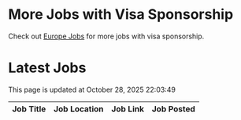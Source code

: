 # More Jobs with Visa Sponsorship

Check out [Europe Jobs](https://github.com/sureshparimi/europejobs#latest-jobs) for more jobs with visa sponsorship.

# Latest Jobs

This page is updated at October 28, 2025 22:03:49

| Job Title | Job Location | Job Link | Job Posted |
| --- | --- | --- | --- |
